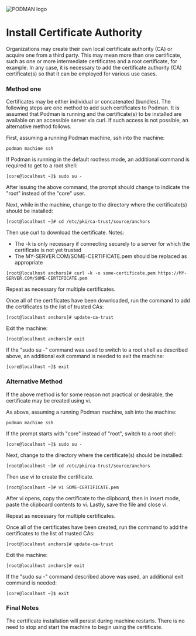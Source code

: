 ![PODMAN logo](@site/static/logos/raw/podman-logo-orig.png)

# Install Certificate Authority

Organizations may create their own local certificate authority (CA) or acquire one from a third party. This may mean more than one certificate, such as one or more intermediate certificates and a root certificate, for example. In any case, it is necessary to add the certificate authority (CA) certificate(s) so that it can be employed for various use cases.

### Method one

Certificates may be either individual or concatenated (bundles). The following steps are one method to add such certificates to Podman. It is assumed that Podman is running and the certificate(s) to be installed are available on an accessible server via curl. If such access is not possible, an alternative method follows.

First, assuming a running Podman machine, ssh into the machine:

```
podman machine ssh
```

If Podman is running in the default rootless mode, an additional command is required to get to a root shell:

```
[core@localhost ~]$ sudo su -
```

After issuing the above command, the prompt should change to indicate the "root" instead of the "core" user.

Next, while in the machine, change to the directory where the certificate(s) should be installed:

```
[root@localhost ~]# cd /etc/pki/ca-trust/source/anchors
```

Then use curl to download the certificate. Notes:

- The -k is only necessary if connecting securely to a server for which the certificate is not yet trusted
- The MY-SERVER.COM/SOME-CERTIFICATE.pem should be replaced as appropriate

```
[root@localhost anchors]# curl -k -o some-certificate.pem https://MY-SERVER.COM/SOME-CERTIFICATE.pem
```

Repeat as necessary for multiple certificates.

Once all of the certificates have been downloaded, run the command to add the certificates to the list of trusted CAs:

```
[root@localhost anchors]# update-ca-trust
```

Exit the machine:

```
[root@localhost anchors]# exit
```

If the "sudo su -" command was used to switch to a root shell as described above, an additional exit command is needed to exit the machine:

```
[core@localhost ~]$ exit
```

### Alternative Method

If the above method is for some reason not practical or desirable, the certificate may be created using vi.

As above, assuming a running Podman machine, ssh into the machine:

```
podman machine ssh
```

If the prompt starts with "core" instead of "root", switch to a root shell:

```
[core@localhost ~]$ sudo su -
```

Next, change to the directory where the certificate(s) should be installed:

```
[root@localhost ~]# cd /etc/pki/ca-trust/source/anchors
```

Then use vi to create the certificate.

```
[root@localhost ~]# vi SOME-CERTIFICATE.pem
```

After vi opens, copy the certificate to the clipboard, then in insert mode, paste the clipboard contents to vi. Lastly, save the file and close vi.

Repeat as necessary for multiple certificates.

Once all of the certificates have been created, run the command to add the certificates to the list of trusted CAs:

```
[root@localhost anchors]# update-ca-trust
```

Exit the machine:

```
[root@localhost anchors]# exit
```

If the "sudo su -" command described above was used, an additional exit command is needed:

```
[core@localhost ~]$ exit
```

### Final Notes

The certificate installation will persist during machine restarts. There is no need to stop and start the machine to begin using the certificate.
